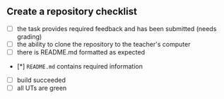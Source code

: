 ## Create a repository checklist

- [ ] the task provides required feedback and has been submitted (needs grading)
- [ ] the ability to clone the repository to the teacher's computer
- [ ] there is README.md formatted as expected
- [*] `README.md` contains required information
- [ ] build succeeded
- [ ] all UTs are green

